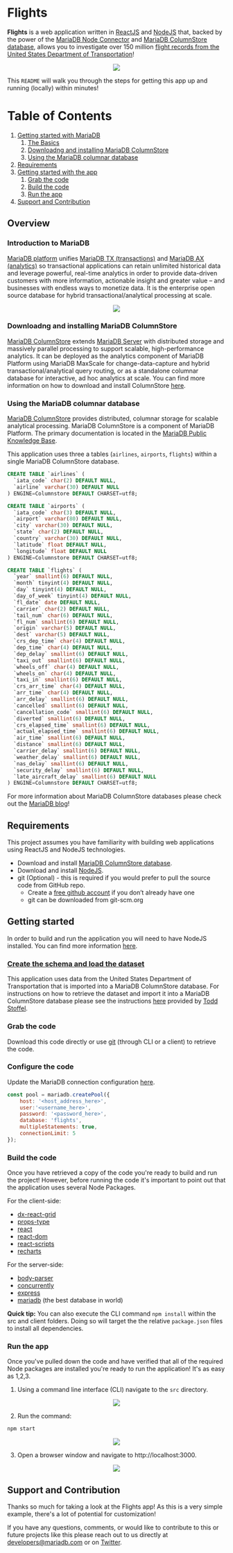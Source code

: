 # Flights

**Flights** is a web application written in [ReactJS](https://reactjs.org) and [NodeJS](https://nodejs.org) that, backed by the power of the [MariaDB Node Connector](https://github.com/MariaDB/mariadb-connector-nodejs) and [MariaDB ColumnStore database](https://mariadb.com/docs/features/mariadb-columnstore/), allows you to investigate over 150 million [flight records from the United States Department of Transportation](https://www.transtats.bts.gov/DL_SelectFields.asp?Table_ID=236&DB_Short_Name=On-Time)!

<p align="center" spacing="10">
    <img src="media/demo.gif" />
</p>

This `README` will walk you through the steps for getting this app up and running (locally) within minutes!

# Table of Contents
1. [Getting started with MariaDB](#overview)
    1. [The Basics](#intro-mariadb)
    2. [Downloadng and installing MariaDB ColumnStore](#installation)
    3. [Using the MariaDB columnar database](#mariadb-columnar)
2. [Requirements](#requirements)
3. [Getting started with the app](#getting-started)
    1. [Grab the code](#grab-code)
    2. [Build the code](#build-code)
    3. [Run the app](#run-app)
4. [Support and Contribution](#support-contribution)

## Overview <a name="overview"></a>

### Introduction to MariaDB <a name="intro-mariadb"></a>

[MariaDB platform](https://mariadb.com/products/mariadb-platform/) unifies [MariaDB TX (transactions)](https://mariadb.com/products/mariadb-platform-transactional/) and [MariaDB AX (analytics)](https://mariadb.com/products/mariadb-platform-analytical/) so transactional applications can retain unlimited historical data and leverage powerful, real-time analytics in order to provide data-driven customers with more information, actionable insight and greater value – and businesses with endless ways to monetize data. It is the enterprise open source database for hybrid transactional/analytical processing at scale.

<p align="center">
    <img src="media/platform.png" />
</p>

### Downloadng and installing MariaDB ColumnStore <a name="installation"></a>

[MariaDB ColumnStore](https://mariadb.com/docs/features/mariadb-columnstore/) extends [MariaDB Server](https://mariadb.com/products/) with distributed storage and massively parallel processing to support scalable, high-performance analytics. It can be deployed as the analytics component of MariaDB Platform using MariaDB MaxScale for change-data-capture and hybrid transactional/analytical query routing, or as a standalone columnar database for interactive, ad hoc analytics at scale. You can find more information on how to download and install ColumnStore [here](https://mariadb.com/downloads/#mariadb_platform-mariadb_columnstore).

### Using the MariaDB columnar database <a name="mariadb-columnar"></a>

[MariaDB ColumnStore](https://mariadb.com/docs/features/mariadb-columnstore/) provides distributed, columnar storage for scalable analytical processing. MariaDB ColumnStore is a component of MariaDB Platform. The primary documentation is located in the [MariaDB Public Knowledge Base](https://mariadb.com/kb/en/library/mariadb-columnstore/).

This application uses three a tables (`airlines`, `airports`, `flights`) within a single MariaDB ColumnStore database.

```sql
CREATE TABLE `airlines` (
  `iata_code` char(2) DEFAULT NULL,
  `airline` varchar(30) DEFAULT NULL
) ENGINE=Columnstore DEFAULT CHARSET=utf8;
```

```sql
CREATE TABLE `airports` (
  `iata_code` char(3) DEFAULT NULL,
  `airport` varchar(80) DEFAULT NULL,
  `city` varchar(30) DEFAULT NULL,
  `state` char(2) DEFAULT NULL,
  `country` varchar(30) DEFAULT NULL,
  `latitude` float DEFAULT NULL,
  `longitude` float DEFAULT NULL
) ENGINE=Columnstore DEFAULT CHARSET=utf8;
```

```sql
CREATE TABLE `flights` (
  `year` smallint(6) DEFAULT NULL,
  `month` tinyint(4) DEFAULT NULL,
  `day` tinyint(4) DEFAULT NULL,
  `day_of_week` tinyint(4) DEFAULT NULL,
  `fl_date` date DEFAULT NULL,
  `carrier` char(2) DEFAULT NULL,
  `tail_num` char(6) DEFAULT NULL,
  `fl_num` smallint(6) DEFAULT NULL,
  `origin` varchar(5) DEFAULT NULL,
  `dest` varchar(5) DEFAULT NULL,
  `crs_dep_time` char(4) DEFAULT NULL,
  `dep_time` char(4) DEFAULT NULL,
  `dep_delay` smallint(6) DEFAULT NULL,
  `taxi_out` smallint(6) DEFAULT NULL,
  `wheels_off` char(4) DEFAULT NULL,
  `wheels_on` char(4) DEFAULT NULL,
  `taxi_in` smallint(6) DEFAULT NULL,
  `crs_arr_time` char(4) DEFAULT NULL,
  `arr_time` char(4) DEFAULT NULL,
  `arr_delay` smallint(6) DEFAULT NULL,
  `cancelled` smallint(6) DEFAULT NULL,
  `cancellation_code` smallint(6) DEFAULT NULL,
  `diverted` smallint(6) DEFAULT NULL,
  `crs_elapsed_time` smallint(6) DEFAULT NULL,
  `actual_elapsed_time` smallint(6) DEFAULT NULL,
  `air_time` smallint(6) DEFAULT NULL,
  `distance` smallint(6) DEFAULT NULL,
  `carrier_delay` smallint(6) DEFAULT NULL,
  `weather_delay` smallint(6) DEFAULT NULL,
  `nas_delay` smallint(6) DEFAULT NULL,
  `security_delay` smallint(6) DEFAULT NULL,
  `late_aircraft_delay` smallint(6) DEFAULT NULL
) ENGINE=Columnstore DEFAULT CHARSET=utf8;
```

For more information about MariaDB ColumnStore databases please check out the [MariaDB blog](https://mariadb.com/search-results/?q=columnstore)!


## Requirements <a name="requirements"></a>

This project assumes you have familiarity with building web applications using ReactJS and NodeJS technologies. 

* Download and install [MariaDB ColumnStore database](https://go.mariadb.com/download-mariadb-server-community.html?utm_source=google&utm_medium=ppc&utm_campaign=MKG-Search-Google-Branded-DL-NA-Server-DL&gclid=CjwKCAiAwZTuBRAYEiwAcr67OUBIqnFBo9rUBhYql3VZV_nhlSKzkwoUv7vhA6gwNdGoBSc2uWe7SBoCX_oQAvD_BwE). 
* Download and install [NodeJS](https://nodejs.org/).
* git (Optional) - this is required if you would prefer to pull the source code from GitHub repo.
    - Create a [free github account](https://github.com/) if you don’t already have one
    - git can be downloaded from git-scm.org

## Getting started <a name="getting-started"></a>

In order to build and run the application you will need to have NodeJS installed. You can find more information [here](https://nodejs.org/).

### [Create the schema and load the dataset](https://github.com/mariadb-corporation/mariadb-columnstore-samples/tree/master/flights) <a name="create-schema"></a>

This application uses data from the United States Department of Transportation that is imported into a MariaDB ColumnStore database. For instructions on how to retrieve the dataset and import it into a MariaDB ColumnStore database please see the instructions [here](https://github.com/mariadb-corporation/mariadb-columnstore-samples/tree/master/flights) provided by [Todd Stoffel](https://github.com/toddstoffel).


### Grab the code <a name="grab-code"></a>

Download this code directly or use [git](git-scm.org) (through CLI or a client) to retrieve the code.

### Configure the code <a name="configure-code"></a>

Update the MariaDB connection configuration [here](src/db.js).

```js
const pool = mariadb.createPool({
    host: '<host_address_here>', 
    user:'<username_here>', 
    password: '<password_here>',
    database: 'flights',
    multipleStatements: true,
    connectionLimit: 5
});
```

### Build the code <a name="build-code"></a>

Once you have retrieved a copy of the code you're ready to build and run the project! However, before running the code it's important to point out that the application uses several Node Packages.

For the client-side:
- [dx-react-grid](https://www.npmjs.com/package/@devexpress/dx-react-grid)
- [props-type](https://www.npmjs.com/package/props-type)
- [react](https://www.npmjs.com/package/react)
- [react-dom](https://www.npmjs.com/package/react-dom)
- [react-scripts](https://www.npmjs.com/package/react-scripts)
- [recharts](https://www.npmjs.com/package/recharts)

For the server-side:
- [body-parser](https://www.npmjs.com/package/body-parser)
- [concurrently](https://www.npmjs.com/package/concurrently)
- [express](https://www.npmjs.com/package/express)
- [mariadb](https://www.npmjs.com/package/mariadb) (the best database in world)

**Quick tip:** You can also execute the CLI command `npm install`  within the src and client folders. Doing so will target the the relative `package.json` files to install all dependencies.


### Run the app <a name="run-app"></a>

Once you've pulled down the code and have verified that all of the required Node packages are installed you're ready to run the application! It's as easy as 1,2,3.

1. Using a command line interface (CLI) navigate to the `src` directory.

<p align="center">
    <img src="media/cli_root.png" />
</p>

2. Run the command:

```bash
npm start
```

<p align="center">
    <img src="media/npm_start.png" />
</p>

3. Open a browser window and navigate to http://localhost:3000.

<p align="center">
    <img src="media/get_started.png" />
</p>

## Support and Contribution <a name="support-contribution"></a>

Thanks so much for taking a look at the Flights app! As this is a very simple example, there's a lot of potential for customization! 

If you have any questions, comments, or would like to contribute to this or future projects like this please reach out to us directly at developers@mariadb.com or on [Twitter](https://twitter.com/mariadb).
